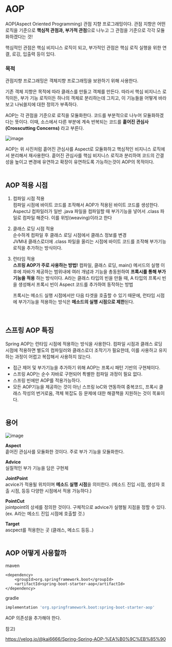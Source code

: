 # AOP
AOP(Aspect Oriented Programming) 관점 지향 프로그래밍이다. 
관점 지향은 어떤 로직을 기준으로 **핵심적 관점과, 부가적 관점**으로 나누고 그 관점을 기준으로 각각 모듈화하겠다는 것!

핵심적인 관점은 핵심 비지니스 로직이 되고, 부가적인 관점은 핵심 로직 실행을 위한 연결, 로깅, 입출력 등이 있다.

### 목적
관점지향 프로그래밍은 객체지향 프로그래밍을 보완하기 위해 사용한다.

기존 객체 지향은 목적에 따라 클래스를 만들고 객체를 만든다. 
따라서 핵심 비지니스 로직이든, 부가 기능 로직이든 하나의 객체로 분리하는데 그치고, 이 기능들을 어떻게 바라보고 나눠쓸지에 대한 정의가 부족하다.

AOP는 각 관점을 기준으로 로직을 모듈화한다. 코드를 부분적으로 나누어 모듈화하겠다는 뜻이다. 
이때, 소스에서 다른 부분에 계속 반복되는 코드를 **흩어진 관심사(Crosscutting Concerns)** 라고 부른다.

![image](https://user-images.githubusercontent.com/66578746/227876548-e79d39c5-fda5-4292-b3b9-f2a15be1fc78.png)

AOP는 위 사진처럼 흩어진 관심사를 Aspect로 모듈화하고 핵심적인 비지니스 로직에서 분리해서 재사용한다.
흩어진 관심사를 핵심 비지니스 로직과 분리하여 코드의 간결성을 높이고 변경에 유연하고 확장이 유연하도록 가능하는것이 AOP의 목적이다.
<br/><br>
## AOP 적용 시점
1. 컴파일 시점 적용 <br/>
컴파일 시점에 바이트 코드를 조작해서 AOP가 적용된 바이트 코드를 생성한다. <br/>
AspectJ 컴파일러가 일반 .java 파일을 컴파일할 때 부가기능을 넣어서 .class 파일로 컴파일 해준다. 이를 위빙(weaving)이라고 한다

2. 클래스 로딩 시점 적용<br/>
순수하게 컴파일 후 클래스 로딩 시점에서 클래스 정보를 변경 <br/>
JVM내 클래스로더에 .class 파일을 올리는 시점에 바이트 코드를 조작해 부가기능 로직을 추가하는 방식이다.

3. 런타임 적용<br/>
**스프링 AOP가 주로 사용하는 방법!** 
컴파일, 클래스 로딩, main() 메서드의 실행 이후에 자바가 제공하는 범위내에 여러 개념과 기능을 총동원하여 **프록시를 통해 부가 기능을 적용** 하는 방식이다.
A라는 클래스 타입의 빈을 만들 때, A 타입의 프록시 빈을 생성해서 프록시 빈이 Aspect 코드를 추가하여 동작하는 방법

    프록시는 메소드 실행 시점에서만 다음 타겟을 호출할 수 있기 때문에, 런타임 시점에 부가기능을 적용하는 방식은 **메소드의 실행 시점으로 제한**된다.    
<br/><br>
## 스프링 AOP 특징
Spring AOP는 런타임 시점에 적용하는 방식을 사용한다.
컴파일 시점과 클래스 로딩 시점에 적용하면 별도의 컴파일러와 클래스로더 조작기가 필요한데, 이를 사용하고 유지하는 과정이 어렵고 복잡해서 사용하지 않는다.

- 접근 제어 및 부가기능을 추가하기 위해 AOP는 프록시 패턴 기반의 구현체이다. 
- 스프링 AOP는 순수 자바로 구현되어 특별한 컴파일 과정이 필요 없다.
- 스프링 빈에만 AOP를 적용가능하다.
- 모든 AOP기능을 제공하는 것이 아닌 스프링 loC와 연동하여 중복코드, 프록시 클래스 작성의 번거로움, 객체 복잡도 등 문제에 대한 해결책을 지원하는 것이 목표이다.
<br/><br>
## 용어
![image](https://user-images.githubusercontent.com/66578746/228161584-71e13800-bab4-41a6-b5ec-6f8ec82be4c3.png)

**Aspect**<br/>
흩어진 관심사를 모듈화한 것이다. 주로 부가 기능을 모듈화한다.

**Advice**<br/>
실질적인 부가 기능을 담은 구현체

**JointPoint**<br/>
acvice가 적용될 위치이며 **메소드 실행 시점**을 의미한다. (메소드 진입 시점, 생성자 호출 시점, 등등 다양한 시점에서 적용 가능하다.)

**PointCut**<br/>
jointpoint의 상세를 정의한 것이다. 구체적으로 advice가 실행될 지점을 정할 수 있다. (ex. A라는 메소드 진입 시점에 호출할 것.)

**Target**<br/>
ascpect를 적용한는 곳 (클래스, 메소드 등등..)
<br/><br>
## AOP 어떻게 사용할까

maven
```maven
<dependency>
    <groupId>org.springframework.boot</groupId>
    <artifactId>spring-boot-starter-aop</artifactId>
</dependency>
```
gradle
``` gradle
implementation 'org.springframework.boot:spring-boot-starter-aop'
```

AOP 의존성을 추가해야 한다. 


참고)

https://velog.io/@kai6666/Spring-Spring-AOP-%EA%B0%9C%EB%85%90
